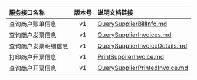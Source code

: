   
| 服务接口名称 | 版本号 | 说明文档链接 |  
| :----------------- | :-----: | :---------------- |  
| 查询商户账单信息 | v1 | [QuerySupplierBillInfo.md](https://gitee.com/leslieleslie/gitMd/blob/master/EpeisSupp/SupBillsServer/QuerySupplierBillInfo.md) |  
| 查询商户发票信息 | v1 | [QuerySupplierInvoices.md](https://gitee.com/leslieleslie/gitMd/blob/master/EpeisSupp/SupBillsServer/QuerySupplierInvoices.md) |  
| 查询商户发票明细信息 | v1 | [QuerySupplierInvoiceDetails.md](https://gitee.com/leslieleslie/gitMd/blob/master/EpeisSupp/SupBillsServer/QuerySupplierInvoiceDetails.md) |  
| 打印商户开票信息 | v1 | [PrintSuppilerInvoice.md](https://gitee.com/leslieleslie/gitMd/blob/master/EpeisSupp/SupBillsServer/PrintSuppilerInvoice.md) |  
| 查询商户开票信息 | v1 | [QuerySupplierPrintedInvoice.md](https://gitee.com/leslieleslie/gitMd/blob/master/EpeisSupp/SupBillsServer/QuerySupplierPrintedInvoice.md) |  
  
